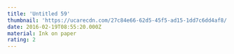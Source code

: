 ```yaml
---
title: 'Untitled 59'
thumbnail: 'https://ucarecdn.com/27c84e66-62d5-45f5-ad15-1dd7c6dd4af8/'
date: 2016-02-19T08:55:20.000Z
material: Ink on paper
rating: 2
---
```

